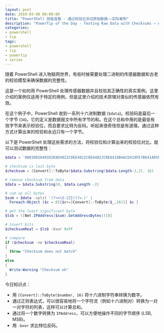 ```yaml
---
layout: post
date: 2019-03-08 00:00:00
title: "PowerShell 技能连载 - 通过校验位测试原始数据——实际案例"
description: "PowerTip of the Day - Testing Raw Data with Checksums – A Real-World Example"
categories:
- powershell
- tip
tags:
- powershell
- tip
- powertip
- series
---
```

随着 PowerShell 进入物联网世界，有些时候需要处理二进制的传感器数据和古老的校验模型来确保数据的完整性。

这是一个如何用 PowerShell 处理传感器数据并且校验其正确性的真实案例。这里介绍的案例仅适用于特定的用例，但是这里介绍的技术原理对类似的传感器依然有效。

在这个例子中，PowerShell 收到一系列十六进制数据 (`$data`)。校验码是最后一个字节 (`3A`)。它的定义是数据报文中所有字节的和。在这个总和中用的是最低有效字节来表示校验位，而且要求比特为反码。听起来很奇怪但是有道理。通过这种方式计算出来的校验和永远只有一个字节。

以下是 PowerShell 处理这些需求的方法，将校验位和计算出来的校验位对比，就可以测试数据的完整性：

```powershell
$data = '00030028401D2E8D4022C0EE4022C0E64022C0E6418B4ACD419FE7B641A05F0E41A060D041A061C23F0A7CDA3A'

# checksum is last byte
$checksum = [Convert]::ToByte($data.Substring($data.Length-2,2), 16)

# remove checksum from data
$data = $data.Substring(0, $data.Length -2)

# sum up all bytes
$sum = $data -split '(?<=\G.{2})(?=.)' |
  Foreach-Object {$c = 0}{$c+=[Convert]::ToByte($_,16)}{ $c }

# get the least significant byte
$lsb = ([Net.IPAddress]$sum).GetAddressBytes()[0]

# invert bits
$checksumReal = $lsb -bxor 0xFF

# compare
if ($checksum -ne $checksumReal)
{
  throw "Checksum does not match"
}
else
{
  Write-Warning "Checksum ok"
}
```

今日知识点：

* 用 `[Convert]::ToByte($number, 16)` 将十六进制字符串转换为数字。
* 通过正则表达式，可以很容易地将一个字符流（例如十六进制对）转换为一对一对字符的列表，这样可以计算总和。
* 通过将一个数字转换为 `IPAddress`，可以方便地操作不同的字节顺序 (LSB, MSB)。
* 用 `-bxor` 求比特位反码。

<!--本文国际来源：[Testing Raw Data with Checksums – A Real-World Example](https://community.idera.com/database-tools/powershell/powertips/b/tips/posts/testing-raw-data-with-checksums-a-real-world-example)-->
